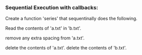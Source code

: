 

### Sequential Execution with callbacks:


Create a function 'series' that sequentinally does the following.

Read the contents of 'a.txt' in 'b.txt'.

remove any extra spacing from 'a.txt'.

delete the contents of 'a.txt'.
delete the contents of 'b.txt'.
